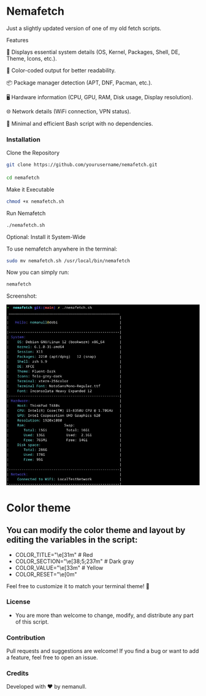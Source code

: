 # Nemafetch

Just a slightly updated version of one of my old fetch scripts.

Features

🚀 Displays essential system details (OS, Kernel, Packages, Shell, DE, Theme, Icons, etc.).

🎨 Color-coded output for better readability.

📦 Package manager detection (APT, DNF, Pacman, etc.).

🖥️ Hardware information (CPU, GPU, RAM, Disk usage, Display resolution).

🌐 Network details (WiFi connection, VPN status).

📜 Minimal and efficient Bash script with no dependencies.

### Installation

Clone the Repository

```bash
git clone https://github.com/yourusername/nemafetch.git

cd nemafetch
```

Make it Executable

```bash
chmod +x nemafetch.sh
```

Run Nemafetch


```bash
./nemafetch.sh
```

Optional: Install it System-Wide


To use nemafetch anywhere in the terminal:

```bash
sudo mv nemafetch.sh /usr/local/bin/nemafetch
```

Now you can simply run:

```bash
nemafetch
```

Screenshot: 

![Screenshot](nemafetch.jpg)


# Color theme

## You can modify the color theme and layout by editing the variables in the script:


- COLOR_TITLE="\e[31m"    # Red
- COLOR_SECTION="\e[38;5;237m" # Dark gray
- COLOR_VALUE="\e[33m"    # Yellow
- COLOR_RESET="\e[0m"

Feel free to customize it to match your terminal theme! 🎨

### License

- You are more than welcome to change, modify, and distribute any part of this script. 

### Contribution

Pull requests and suggestions are welcome! If you find a bug or want to add a feature, feel free to open an issue.

### Credits

Developed with ❤️ by nemanull.